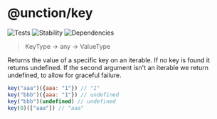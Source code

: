 # @unction/key


![Tests][BADGE_TRAVIS]
![Stability][BADGE_STABILITY]
![Dependencies][BADGE_DEPENDENCY]

> KeyType -> any -> ValueType

Returns the value of a specific key on an iterable. If no key is found it returns undefined. If the second argument isn't an iterable we return undefined, to allow for graceful failure.

``` javascript
key("aaa")({aaa: "1"}) // "1"
key("bbb")({aaa: "1"}) // undefined
key("bbb")(undefined) // undefined
key(0)(["aaa"]) // "aaa"
```

[BADGE_TRAVIS]: https://img.shields.io/travis/krainboltgreene/unction.js.svg?maxAge=2592000&style=flat-square

[BADGE_STABILITY]: https://img.shields.io/badge/stability-strong-green.svg?maxAge=2592000&style=flat-square
[BADGE_DEPENDENCY]: https://img.shields.io/david/krainboltgreene/unction.js.svg?maxAge=2592000&style=flat-square
